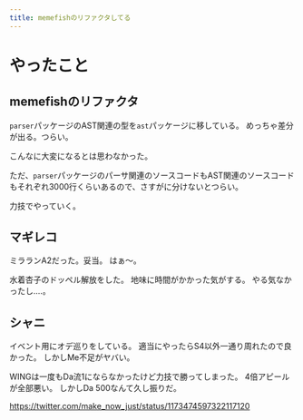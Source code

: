 ```yaml
---
title: memefishのリファクタしてる
---
```


# やったこと

## memefishのリファクタ

`parser`パッケージのAST関連の型を`ast`パッケージに移している。
めっちゃ差分が出る。つらい。

こんなに大変になるとは思わなかった。

ただ、`parser`パッケージのパーサ関連のソースコードもAST関連のソースコードもそれぞれ3000行くらいあるので、さすがに分けないとつらい。

力技でやっていく。

## マギレコ

ミラランA2だった。妥当。
はぁ〜。

水着杏子のドッペル解放をした。
地味に時間がかかった気がする。
やる気なかったし‥‥。

## シャニ

イベント用にオデ巡りをしている。
適当にやったらS4以外一通り周れたので良かった。
しかしMe不足がヤバい。

WINGは一度もDa流1にならなかったけど力技で勝ってしまった。
4倍アピールが全部悪い。
しかしDa 500なんて久し振りだ。

https://twitter.com/make_now_just/status/1173474597322117120
